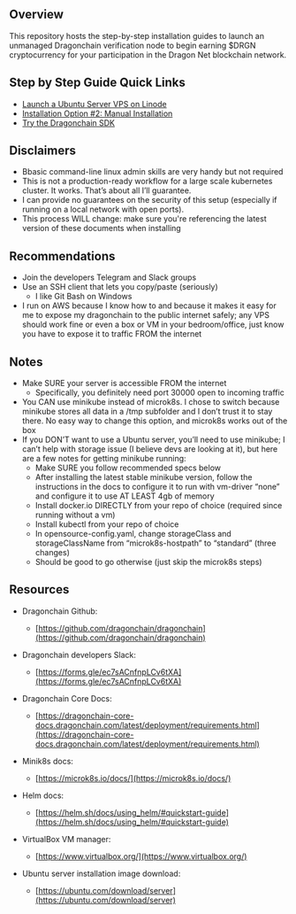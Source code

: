## Overview
This repository hosts the step-by-step installation guides to launch an unmanaged Dragonchain verification node to begin earning $DRGN cryptocurrency for your participation in the Dragon Net blockchain network.

## Step by Step Guide Quick Links
-   [Launch a Ubuntu Server VPS on Linode](launch-a-vps-on-linode.md)
-   [Installation Option #2: Manual Installation](manual-install.md)
-   [Try the Dragonchain SDK](setup-dragonchain-sdk.md)

## Disclaimers
-   Bbasic command-line linux admin skills are very handy but not required
-   This is not a production-ready workflow for a large scale kubernetes cluster. It works. That’s about all I’ll guarantee.    
-   I can provide no guarantees on the security of this setup (especially if running on a local network with open ports).
-   This process WILL change: make sure you're referencing the latest version of these documents when installing

## Recommendations

-   Join the developers Telegram and Slack groups
-   Use an SSH client that lets you copy/paste (seriously)
	-   I like Git Bash on Windows
-   I run on AWS because I know how to and because it makes it easy for me to expose my dragonchain to the public internet safely; any VPS should work fine or even a box or VM in your bedroom/office, just know you have to expose it to traffic FROM the internet

## Notes

-   Make SURE your server is accessible FROM the internet
	- Specifically, you definitely need port 30000 open to incoming traffic
-   You CAN use minikube instead of microk8s. I chose to switch because minikube stores all data in a /tmp subfolder and I don’t trust it to stay there. No easy way to change this option, and microk8s works out of the box  
-   If you DON’T want to use a Ubuntu server, you’ll need to use minikube; I can’t help with storage issue (I believe devs are looking at it), but here are a few notes for getting minikube running:
	- Make SURE you follow recommended specs below
	- After installing the latest stable minikube version, follow the instructions in the docs to configure it to run with vm-driver “none” and configure it to use AT LEAST 4gb of memory
	-   Install docker.io DIRECTLY from your repo of choice (required since running without a vm)
	-   Install kubectl from your repo of choice
	- In opensource-config.yaml, change storageClass and storageClassName from “microk8s-hostpath” to “standard” (three changes)
	- Should be good to go otherwise (just skip the microk8s steps)

## Resources

-   Dragonchain Github:
	- [https://github.com/dragonchain/dragonchain](https://github.com/dragonchain/dragonchain)   

-   Dragonchain developers Slack:
	- [https://forms.gle/ec7sACnfnpLCv6tXA](https://forms.gle/ec7sACnfnpLCv6tXA)
    
-   Dragonchain Core Docs:
	- [https://dragonchain-core-docs.dragonchain.com/latest/deployment/requirements.html](https://dragonchain-core-docs.dragonchain.com/latest/deployment/requirements.html)
    
-   Minik8s docs:
	- [https://microk8s.io/docs/](https://microk8s.io/docs/)

-   Helm docs:
	- [https://helm.sh/docs/using_helm/#quickstart-guide](https://helm.sh/docs/using_helm/#quickstart-guide)
    
-   VirtualBox VM manager:
	- [https://www.virtualbox.org/](https://www.virtualbox.org/)
    
-   Ubuntu server installation image download:
	- [https://ubuntu.com/download/server](https://ubuntu.com/download/server)
